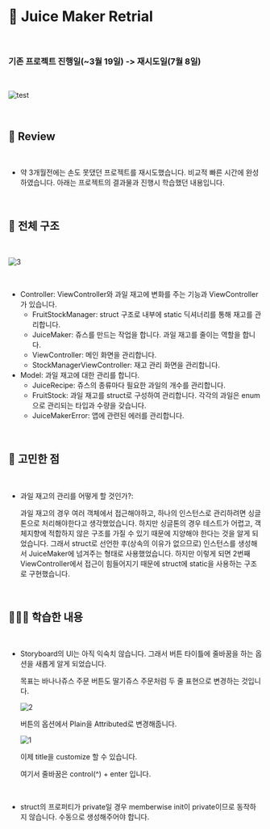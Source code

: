 # 🍎 Juice Maker Retrial

<br/>

### 기존 프로젝트 진행일(~3월 19일) -> 재시도일(7월 8일)

<br/>

![test](https://user-images.githubusercontent.com/58765757/125554368-5964b5a7-c20f-40e4-9a30-98486b81c60f.gif)

<br/>

## 📝 Review

<br/>

- 약 3개월전에는 손도 못댔던 프로젝트를 재시도했습니다. 비교적 빠른 시간에 완성하였습니다. 아래는 프로젝트의 결과물과 진행시 학습했던 내용입니다.

<br/>

## 📂 전체 구조

<br/>

![3](https://user-images.githubusercontent.com/58765757/125555093-79514a70-480e-4075-b062-c4e941e3c2bf.png)

<br/>

- Controller: ViewController와 과일 재고에 변화를 주는 기능과 ViewController가 있습니다.
  - FruitStockManager: struct 구조로 내부에 static 딕셔너리를 통해 재고를 관리합니다.
  - JuiceMaker: 쥬스를 만드는 작업을 합니다. 과일 재고를 줄이는 역할을 합니다.
  - ViewController: 메인 화면을 관리합니다.
  - StockManagerViewController: 재고 관리 화면을 관리합니다.
- Model: 과일 재고에 대한 관리를 합니다. 
  - JuiceRecipe: 쥬스의 종류마다 필요한 과일의 개수를 관리합니다.
  - FruitStock: 과일 재고를 struct로 구성하여 관리합니다. 각각의 과일은 enum으로 관리되는 타입과 수량을 갖습니다.
  - JuiceMakerError: 앱에 관련된 에러를 관리합니다. 

<br/>

## 🧐 고민한 점

<br/>

- 과일 재고의 관리를 어떻게 할 것인가?:

  과일 재고의 경우 여러 객체에서 접근해야하고, 하나의 인스턴스로 관리하려면 싱글톤으로 처리해야한다고 생각했었습니다. 하지만 싱글톤의 경우 테스트가 어렵고, 객체지향에 적합하지 않은 구조를 가질 수 있기 때문에 지양해야 한다는 것을 알게 되었습니다. 그래서 struct로 선언한 후(상속의 이유가 없으므로) 인스턴스를 생성해서 JuiceMaker에 넘겨주는 형태로 사용했었습니다. 하지만 이렇게 되면 2번째 ViewController에서 접근이 힘들어지기 때문에 struct에 static을 사용하는 구조로 구현했습니다. 

<br/>

## 🧑🏻‍💻 학습한 내용

<br/>

- Storyboard의 UI는 아직 익숙치 않습니다. 그래서 버튼 타이틀에 줄바꿈을 하는 옵션을 새롭게 알게 되었습니다.

  목표는 바나나쥬스 주문 버튼도 딸기쥬스 주문처럼 두 줄 표현으로 변경하는 것입니다.

  ![2](https://user-images.githubusercontent.com/58765757/125372991-4a50cc80-e3bf-11eb-96fb-7d19ef98dd7e.png)

  버튼의 옵션에서 Plain을 Attributed로 변경해줍니다.

  ![1](https://user-images.githubusercontent.com/58765757/125372891-12498980-e3bf-11eb-8358-c4b01a7060cc.png)

  이제 title을 customize 할 수 있습니다.

  여기서 줄바꿈은 control(^) + enter 입니다.

  <br/>

- struct의 프로퍼티가 private일 경우 memberwise init이 private이므로 동작하지 않습니다. 수동으로 생성해주어야 합니다.
